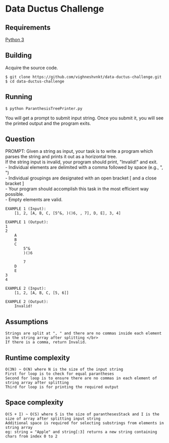 # Data Ductus Challenge

## Requirements

[Python 3](https://www.python.org/downloads/)

## Building

Acquire the source code.

```
$ git clone https://github.com/vighneshvnkt/data-ductus-challenge.git
$ cd data-ductus-challenge
```

## Running

```
$ python ParanthesisTreePrinter.py
```

You will get a prompt to submit input string. Once you submit it, you will see the printed output and the program exits.

## Question

PROMPT:
  	Given a string as input, your task is to write a program which parses the string and prints it out as a horizontal tree. </br>
  	If the string input is invalid, your program should print, "Invalid!" and exit. </br>
  			- Individual elements are delimited with a comma followed by space (e.g., ", ") </br>
  			- Individual groupings are designated with an open bracket [ and a close bracket ] </br>
  			- Your program should accomplish this task in the most efficient way possible. </br>
  			- Empty elements are valid. </br>

  	EXAMPLE 1 (Input): 
  		[1, 2, [A, B, C, [5^&, )()6, , 7], D, E], 3, 4] 

  	EXAMPLE 1 (Output): 
  	1 
  	2 
    	A 
    	B 
    	C 
      		5^& 
      		)()6 

      		7 
    	D 
    	E 
  	3 
  	4 

  	EXAMPLE 2 (Input): 
  		[1, 2, [A, B, C, [5, 6]] 

  	EXAMPLE 2 (Output): 
  		Invalid! 


## Assumptions


	Strings are split at ", " and there are no commas inside each element in the string array after splitting </br>
	If there is a comma, return Invalid.


## Runtime complexity

	O(3N) ~ O(N) where N is the size of the input string
	First for loop is to check for equal parantheses
	Second for loop is to ensure there are no commas in each element of string array after splitting
	Third for loop is for printing the required output

## Space complexity

	O(S + I) ~ O(S) where S is the size of paranthesesStack and I is the size of array after splitting input string
	Additional space is required for selecting substrings from elements in string array
	eg: string = "Apple" and string[:3] returns a new string containing chars from index 0 to 2